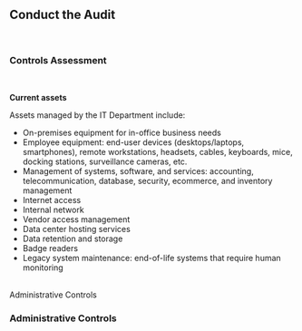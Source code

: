 <h2>Conduct the Audit</h2><br>

<h3>Controls Assessment</h3> <br>

<b>Current assets</b><br>
<p>
Assets managed by the IT Department include: <br>

<ul>
<li> On-premises equipment for in-office business needs  </li>	
<li> 	Employee equipment: end-user devices (desktops/laptops, smartphones), remote workstations, headsets, cables, keyboards, mice, docking stations, surveillance cameras, etc.  </li>	
<li> Management of systems, software, and services: accounting, telecommunication, database, security, ecommerce, and inventory management  </li>	
<li> Internet access  </li>	
<li> Internal network  </li>	
<li> Vendor access management  </li>	
<li> Data center hosting services    </li>	
<li> Data retention and storage  </li>	
<li> Badge readers  </li>	
<li> Legacy system maintenance: end-of-life systems that require human monitoring   </li>	

</ul>
</p>


<br>Administrative Controls</b><br>

<h3>Administrative Controls</h3>





